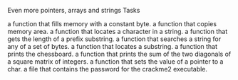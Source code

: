  Even more pointers, arrays and strings Tasks

 a function that fills memory with a constant byte.
 a function that copies memory area.
 a function that locates a character in a string.
 a function that gets the length of a prefix substring.
 a function that searches a string for any of a set of bytes.
 a function that locates a substring.
 a function that prints the chessboard.
 a function that prints the sum of the two diagonals of a square matrix of integers.
 a function that sets the value of a pointer to a char.
 a file that contains the password for the crackme2 executable.

